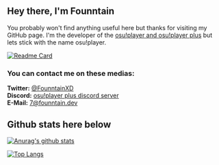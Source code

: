 <!--
**Founntain/founntain** is a ✨ _special_ ✨ repository because its `README.md` (this file) appears on your GitHub profile.
-->

## Hey there, I'm Founntain

You probably won't find anything useful here but thanks for visiting my GitHub page. I'm the developer of the [osu!player and osu!player plus](https://github.com/Founntain/osuplayer) but lets stick with the name osu!player.

[![Readme Card](https://github-readme-stats.vercel.app/api/pin/?username=Founntain&repo=osuplayer)](https://github.com/Founntain/osuplayer)

### You can contact me on these medias:

**Twitter:** [@FounntainXD](https://twitter.com/FounntainXD)  
**Discord:** [osu!player plus discord server](https://discord.gg/RJQSc5B)  
**E-Mail:** [7@founntain.dev](mailto:7@founntain.dev)

## Github stats here below
[![Anurag's github stats](https://github-readme-stats.vercel.app/api?username=founntain&show_icons=true&title_color=FF2272&icon_color=FF2272)](https://github.com/anuraghazra/github-readme-stats)

[![Top Langs](https://github-readme-stats.vercel.app/api/top-langs/?username=founntain&layout=compact&show_icons=true&title_color=FF2272&icon_color=FF2272)](https://github.com/anuraghazra/github-readme-stats)
